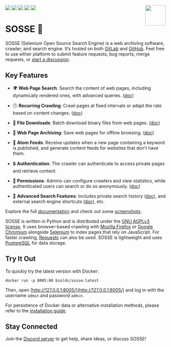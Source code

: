 <p>
  <img src="https://raw.githubusercontent.com/biolds/sosse/main/se/static/se/logo.svg" width="64" align="right">
  <a href="https://gitlab.com/biolds1/sosse/" alt="Gitlab code coverage" style="text-decoration: none">
    <img src="https://img.shields.io/gitlab/pipeline-coverage/biolds1/sosse?branch=main&style=flat-square">
  </a>
  <a href="https://gitlab.com/biolds1/sosse/-/pipelines" alt="Gitlab pipeline status" style="text-decoration: none">
    <img src="https://img.shields.io/gitlab/pipeline-status/biolds1/sosse?branch=main&style=flat-square">
  </a>
  <a href="https://sosse.readthedocs.io/en/stable/" alt="Documentation" style="text-decoration: none">
    <img src="https://img.shields.io/readthedocs/sosse?style=flat-square">
  </a>
  <a href="https://discord.gg/Vt9cMf7BGK" alt="Discord" style="text-decoration: none">
    <img src="https://img.shields.io/discord/1102142186423844944?style=flat-square&color=%235865f2">
  </a>
  <a href="https://gitlab.com/biolds1/sosse/-/blob/main/LICENSE" alt="License" style="text-decoration: none">
    <img src="https://img.shields.io/gitlab/license/biolds1/sosse?style=flat-square">
  </a>
</p>

# SOSSE 🦦

SOSSE (Selenium Open Source Search Engine) is a web archiving software, crawler, and search engine. It’s hosted on both
[GitLab](https://gitlab.com/biolds1/sosse) and [GitHub](https://github.com/biolds/sosse). Feel free to use either platform to
submit feature requests, bug reports, merge requests, or [start a discussion](https://github.com/biolds/sosse/discussions).

## Key Features

- 🌍 **Web Page Search**: Search the content of web pages, including dynamically rendered ones, with advanced queries.
  ([doc](https://sosse.readthedocs.io/en/stable/user/search.html))

- 🕑 **Recurring Crawling**: Crawl pages at fixed intervals or adapt the rate based on content changes.
  ([doc](https://sosse.readthedocs.io/en/stable/crawl/policies.html))

- 📂 **File Downloads**: Batch download binary files from web pages.
  ([doc](https://sosse.readthedocs.io/en/stable/guides/download.html))

- 🔖 **Web Page Archiving**: Save web pages for offline browsing.
  ([doc](https://sosse.readthedocs.io/en/stable/guides/archive.html))

- 🔔 **Atom Feeds**: Receive updates when a new page containing a keyword is published, and generate content feeds for websites that don’t have them.

- 🔒 **Authentication**: The crawler can authenticate to access private pages and retrieve content.

- 👥 **Permissions**: Admins can configure crawlers and view statistics, while authenticated users can search or do so anonymously.
  ([doc](https://sosse.readthedocs.io/en/stable/permissions.html))

- 👤 **Advanced Search Features**: Includes private search history ([doc](https://sosse.readthedocs.io/en/stable/user/history.html)),
  and external search engine shortcuts ([doc](https://sosse.readthedocs.io/en/stable/user/shortcuts.html)), etc.

Explore the full [documentation](https://sosse.readthedocs.io/en/stable/) and check out some [screenshots](https://sosse.readthedocs.io/en/stable/screenshots.html).

SOSSE is written in Python and is distributed under the [GNU AGPLv3 license](https://www.gnu.org/licenses/agpl-3.0.en.html). It uses browser-based crawling with [Mozilla Firefox](https://www.mozilla.org/firefox/) or
[Google Chromium](https://www.chromium.org/Home) alongside [Selenium](https://www.selenium.dev/) to index pages that rely on JavaScript. For faster crawling, [Requests](https://docs.python-requests.org/en/latest/index.html) can also be used. SOSSE is lightweight and uses
[PostgreSQL](https://www.postgresql.org/) for data storage.

## Try It Out

To quickly try the latest version with Docker:

```
docker run -p 8005:80 biolds/sosse:latest
```

Then, open [http://127.0.0.1:8005/](http://127.0.0.1:8005/) and log in with the username `admin` and password `admin`.

For persistence of Docker data or alternative installation methods, please refer to the [installation guide](https://sosse.readthedocs.io/en/stable/install.html).

## Stay Connected

Join the [Discord server](https://discord.gg/Vt9cMf7BGK) to get help, share ideas, or discuss SOSSE!

